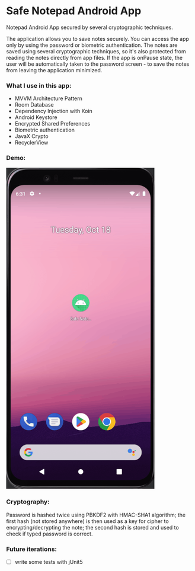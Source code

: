 # Safe Notepad Android App

Notepad Android App secured by several cryptographic techniques.

The application allows you to save notes securely. You can access the app only by using the password or biometric authentication. The notes are saved using several cryptographic techniques, so it's also protected from reading the notes directly from app files. If the app is onPause state, the user will be automatically taken to the password screen - to save the notes from leaving the application minimized.

### What I use in this app:
- MVVM Architecture Pattern
- Room Database
- Dependency Injection with Koin
- Android Keystore
- Encrypted Shared Preferences
- Biometric authentication
- JavaX Crypto
- RecyclerView


### Demo:
![](demo.gif)

### Cryptography:
Password is hashed twice using PBKDF2 with HMAC-SHA1 algorithm; the first hash (not stored anywhere) is then used as a key for cipher to encrypting/decrypting the note; the second hash is stored and used to check if typed password is correct.

### Future iterations:
- [ ] write some tests with jUnit5
